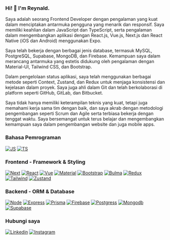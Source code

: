 ### Hi! 👋 I'm Reynald.
Saya adalah seorang Frontend Developer dengan pengalaman yang kuat dalam menciptakan antarmuka pengguna yang menarik dan responsif. Saya memiliki keahlian dalam JavaScript dan TypeScript, serta pengalaman dalam mengembangkan aplikasi dengan React.js, Vue.js, Next.js dan React Native (iOS dan Android) menggunakan Expo.

Saya telah bekerja dengan berbagai jenis database, termasuk MySQL, PostgreSQL, Supabase, MongoDB, dan Firebase. Kemampuan saya dalam merancang antarmuka yang estetis didukung oleh pengalaman dengan Material-UI, Tailwind CSS, dan Bootstrap.

Dalam pengelolaan status aplikasi, saya telah menggunakan berbagai metode seperti Context, Zustand, dan Redux untuk menjaga konsistensi dan kejelasan dalam proyek. Saya juga ahli dalam Git dan telah berkolaborasi di platform seperti GitHub, GitLab, dan Bitbucket.

Saya tidak hanya memiliki keterampilan teknis yang kuat, tetapi juga memahami kerja sama tim dengan baik, dan saya akrab dengan metodologi pengembangan seperti Scrum dan Agile serta terbiasa bekerja dengan tenggat waktu. Saya bersemangat untuk terus belajar dan mengembangkan kemampuan saya dalam pengembangan website dan juga mobile apps.

### Bahasa Pemrograman
[![JS][JS]][JS-url]
[![TS][TS]][TS-url]

### Frontend - Framework & Styling
[![Next][Next.js]][Next-url]
[![React][React.js]][React-url]
[![Vue][Vue.js]][Vue-url]
[![Material][Material]][Mui-url]
[![Bootstrap][Bootstrap]][Bootstrap-url]
[![Bulma][Bulma]][Bulma-url]
[![Redux][Redux]][Redux-url]
[![Tailwind][Tailwind]][Tailwind-url]
[![Zustand][Zustand]][Zustand-url]

### Backend - ORM & Database
[![Node][Node.js]][Node-url]
[![Express][Express]][Express-url]
[![Prisma][Prisma]][Prisma-url]
[![Firebase][Firebase]][Firebase-url]
[![Postgress][Postgress]][Postgress-url]
[![Mongodb][Mongodb]][Mongodb-url]
[![Supabase][Supabase]][Supabase-url]


### Hubungi saya
[![Linkedin][Linkedin]][Linkedin-url]
[![Instagram][Instagram]][Ig-url]
  

[Next.js]: https://img.shields.io/badge/next.js-000000?style=for-the-badge&logo=nextdotjs&logoColor=white
[Next-url]: https://nextjs.org/
[React.js]: https://img.shields.io/badge/React-20232A?style=for-the-badge&logo=react&logoColor=61DAFB
[React-url]: https://reactjs.org/
[Vue.js]: https://img.shields.io/badge/Vue.js-35495E?style=for-the-badge&logo=vuedotjs&logoColor=4FC08D
[Vue-url]: https://vuejs.org/
[Node.js]: https://img.shields.io/badge/Node.js-grey?style=for-the-badge&logo=nodedotjs
[Node-url]: https://nodejs.org/
[Instagram]: https://img.shields.io/badge/instagram-%ff5851db.svg?color=C13584&style=for-the-badge&logo=instagram&logoColor=white
[Ig-url]: https://www.instagram.com/rnl________/
[Linkedin]: https://img.shields.io/badge/linkedin-%2300acee.svg?color=405DE6&style=for-the-badge&logo=linkedin&logoColor=white
[Linkedin-url]: https://www.linkedin.com/in/reynald-faidzilah-ahmad/
[JS]: https://img.shields.io/badge/Javascript-F7DF1E.svg?style=for-the-badge&logo=javascript&logoColor=black
[JS-url]: https://developer.mozilla.org/en-US/docs/Web/JavaScript
[TS]: https://img.shields.io/badge/typescript-3178C6.svg?style=for-the-badge&logo=typescript&logoColor=white
[TS-url]: https://www.typescriptlang.org/
[Express]: https://img.shields.io/badge/express-000000.svg?style=for-the-badge&logo=express&logoColor=white
[Express-url]: https://expressjs.com
[Prisma]: https://img.shields.io/badge/Prisma-000000?style=for-the-badge&logo=prisma
[Prisma-url]: https://www.prisma.io/
[Postgress]: https://img.shields.io/badge/postgreSQL-699eca.svg?style=for-the-badge&logo=postgresql&logoColor=white
[Postgress-url]: https://www.postgresql.org/
[Firebase]: https://img.shields.io/badge/firebase-039be5.svg?style=for-the-badge&logo=firebase
[Firebase-url]: https://firebase.google.com/
[Mongodb]: https://img.shields.io/badge/mongodb-001e2b.svg?style=for-the-badge&logo=mongodb
[Mongodb-url]: https://www.mongodb.com/
[Supabase]: https://img.shields.io/badge/supabase-001e2b?&style=for-the-badge&logo=supabase
[Supabase-url]: https://supabase.com/
[Bootstrap]: https://img.shields.io/badge/bootstrap-7952B3.svg?style=for-the-badge&logo=bootstrap&logoColor=white
[Bootstrap-url]: https://getbootstrap.com
[Bulma]: https://img.shields.io/badge/bulma-00D1B2.svg?style=for-the-badge&logo=bulma&logoColor=white
[Bulma-url]: https://bulma.io/
[Redux]: https://img.shields.io/badge/redux-764ABC.svg?style=for-the-badge&logo=redux&logoColor=white
[Redux-url]: https://redux.js.org
[Material]: https://img.shields.io/badge/material%20ui-2f97ff?style=for-the-badge&logo=mui&logoColor=white
[Mui-url]: https://mui.com/
[Tailwind]: https://img.shields.io/badge/tailwind%20css-1c3258?style=for-the-badge&logo=tailwindcss
[Tailwind-url]: https://tailwindcss.com/
[Zustand]: https://img.shields.io/badge/zustand-4d1a2e?style=for-the-badge&logo=zustand
[Zustand-url]: https://zustand-demo.pmnd.rs/

